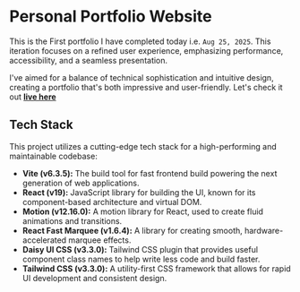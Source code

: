 # Personal Portfolio Website

This is the First portfolio I have completed today i.e. `Aug 25, 2025`. This iteration focuses on a refined user experience, emphasizing performance, accessibility, and a seamless presentation. 

I've aimed for a balance of technical sophistication and intuitive design, creating a portfolio that's both impressive and user-friendly. Let's check it out [**live here**](https://criticalcyber.in/)

## Tech Stack

This project utilizes a cutting-edge tech stack for a high-performing and maintainable codebase:

- **Vite (v6.3.5):** The build tool for fast frontend build powering the next generation of web applications.
- **React (v19):** JavaScript library for building the UI, known for its component-based architecture and virtual DOM.
- **Motion (v12.16.0):** A motion library for React, used to create fluid animations and transitions.
- **React Fast Marquee (v1.6.4):** A library for creating smooth, hardware-accelerated marquee effects.
- **Daisy UI CSS (v3.3.0):** Tailwind CSS plugin that provides useful component class names to help write less code and build faster.
- **Tailwind CSS (v3.3.0):** A utility-first CSS framework that allows for rapid UI development and consistent design.
